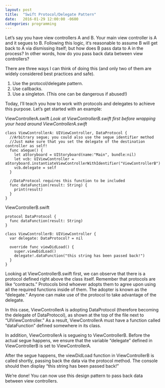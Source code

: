 ```yaml
---
layout: post
title:  "Swift Protocol/Delegate Pattern"
date:   2016-01-29 12:00:00 -0600
categories: programming
---
```



Let’s say you have view controllers A and B. Your main view controller is A and it segues to B. Following this logic, it‘s reasonable to assume B will get back to A via dismissing itself; but how does B pass data to A in the process? In other words, how do you pass back data between view controllers?  

There are three ways I can think of doing this (and only two of them are widely considered best practices and safe). 

1. Use the protocol/delegate pattern.
2. Use callbacks.
3. Use a singleton. (This one can be dangerous if abused!)

Today, I’ll teach you how to work with protocols and delegates to achieve this purpose. Let’s get started with an example:  

ViewControllerA.swift *Look at ViewControllerB.swift first before wrapping your head around ViewControllerA.swift*

```
class ViewControllerA: UIViewController, DataProtocol {
  //Arbitrary segue; you could also use the segue identifier method
  //Just make sure that you set the delegate of the destination controller as self!
  func aSegue() {
    let aStoryboard = UIStoryboard(name:"Main", bundle:nil)
    let vcb: UIViewController = aStoryboard.instantiateViewControllerWithIdentifier("ViewControllerB")
    vcb.delegate = self
  }
  
  //DataProtocol requires this function to be included
  func dataFunction(result: String) {
    print(result)
  }
}
```

ViewControllerB.swift

```
protocol DataProtocol {
  func dataFunction(result: String)
}

class ViewControllerB: UIViewController {
  var delegate: DataProtocol? = nil
  
  override func viewDidLoad() {
    super.viewDidLoad()
    delegate!.dataFunction("this string has been passed back!")
  }
}
```

Looking at ViewControllerB.swift first, we can observe that there is a protocol defined right above the class itself. Remember that protocols are like “contracts.” Protocols bind whoever adopts them to agree upon using all the required functions inside of them. The adopter is known as the “delegate.” Anyone can make use of the protocol to take advantage of the delegate.  

In this case, ViewControllerA is adopting DataProtocol (therefore becoming the delegate of DataProtocol), as shown at the top of the file next to “UIViewController.” As a result, ViewControllerA must have a function called “dataFunction” defined somewhere in its class.  

In addition, ViewControllerA is segueing to ViewControllerB. Before the actual segue happens, we ensure that the variable “delegate” defined in ViewControllerB is set to ViewControllerA.  

After the segue happens, the viewDidLoad function in ViewControllerB is called shortly, passing back the data via the protocol method. The console should then display “this string has been passed back!”  

We’re done! You can now use this design pattern to pass back data between view controllers.

